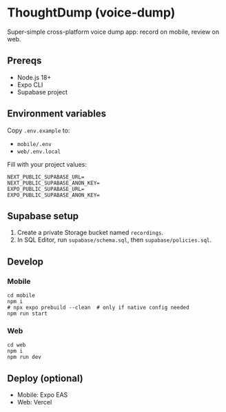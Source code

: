 # ThoughtDump (voice-dump)

Super-simple cross-platform voice dump app: record on mobile, review on web.

## Prereqs
- Node.js 18+
- Expo CLI
- Supabase project

## Environment variables
Copy `.env.example` to:
- `mobile/.env`
- `web/.env.local`

Fill with your project values:

```
NEXT_PUBLIC_SUPABASE_URL=
NEXT_PUBLIC_SUPABASE_ANON_KEY=
EXPO_PUBLIC_SUPABASE_URL=
EXPO_PUBLIC_SUPABASE_ANON_KEY=
```

## Supabase setup
1) Create a private Storage bucket named `recordings`.
2) In SQL Editor, run `supabase/schema.sql`, then `supabase/policies.sql`.

## Develop
### Mobile
```
cd mobile
npm i
# npx expo prebuild --clean  # only if native config needed
npm run start
```

### Web
```
cd web
npm i
npm run dev
```

## Deploy (optional)
- Mobile: Expo EAS
- Web: Vercel

